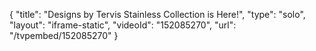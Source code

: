 {
    "title": "Designs by Tervis Stainless Collection is Here!",
    "type": "solo",
    "layout": "iframe-static",
    "videoId": "152085270",
    "url": "\/tvpembed\/152085270"
}